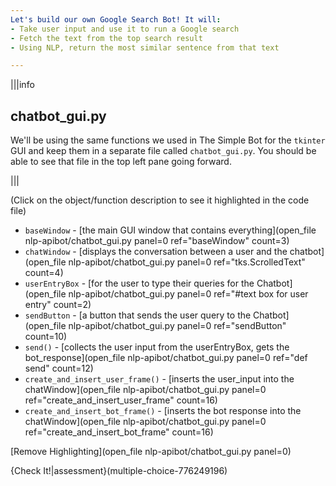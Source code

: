 ```yaml
---
Let's build our own Google Search Bot! It will:
- Take user input and use it to run a Google search
- Fetch the text from the top search result
- Using NLP, return the most similar sentence from that text

---
```

|||info
## chatbot_gui.py
We'll be using the same functions we used in The Simple Bot for the `tkinter` GUI and keep them in a separate file called `chatbot_gui.py`. 
You should be able to see that file in the top left pane going forward. 

|||

(Click on the object/function description to see it highlighted in the code file)
- `baseWindow` - [the main GUI window that contains everything](open_file nlp-apibot/chatbot_gui.py panel=0 ref="baseWindow" count=3)
- `chatWindow` - [displays the conversation between a user and the chatbot](open_file nlp-apibot/chatbot_gui.py panel=0 ref="tks.ScrolledText" count=4)
- `userEntryBox` - [for the user to type their queries for the Chatbot](open_file nlp-apibot/chatbot_gui.py panel=0 ref="#text box for user entry" count=2)
- `sendButton` - [a button that sends the user query to the Chatbot](open_file nlp-apibot/chatbot_gui.py panel=0 ref="sendButton" count=10)
- `send()` - [collects the user input from the userEntryBox, gets the bot_response](open_file nlp-apibot/chatbot_gui.py panel=0 ref="def send" count=12)
- `create_and_insert_user_frame()` - [inserts the user_input into the chatWindow](open_file nlp-apibot/chatbot_gui.py panel=0 ref="create_and_insert_user_frame" count=16)
- `create_and_insert_bot_frame()` - [inserts the bot response into the chatWindow](open_file nlp-apibot/chatbot_gui.py panel=0 ref="create_and_insert_bot_frame" count=16)

[Remove Highlighting](open_file nlp-apibot/chatbot_gui.py panel=0)

{Check It!|assessment}(multiple-choice-776249196)

